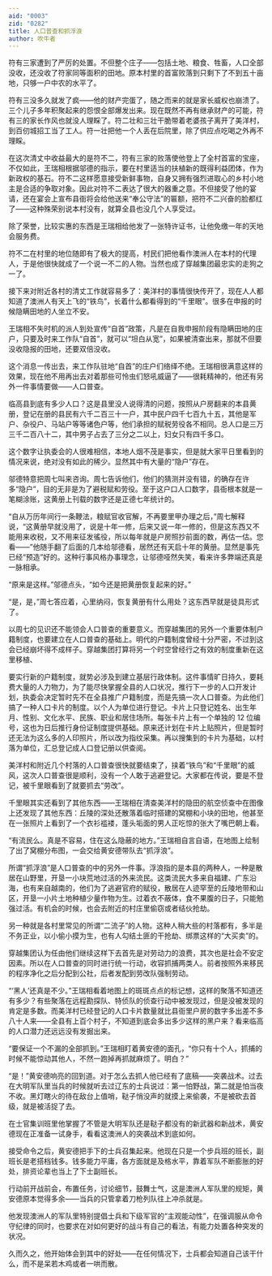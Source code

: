 ```yaml
---
aid: "0003"
zid: "0282"
title: 人口普查和抓浮浪
author: 吹牛者
---
```


符有三家遭到了严厉的处置。不但整个庄子——包括土地、粮食、牲畜，人口全部没收，还没收了符家同等面积的田地。原本村里的首富败落到只剩下了不到五十亩地，只够一户中农的水平了。

符有三没多久就发了疯——他的财产完蛋了，随之而来的就是家长威权也崩溃了。三个儿子多年积聚起来的怨恨全部爆发出来。现在既然不再有继承财产的可能，符有三的家长作风也就没人理睬了。符二壮和三壮干脆带着老婆孩子离开了美洋村，到百仞城招工当了工人。符一壮把他一个人丢在后院里，除了供应点吃喝之外再不理睬。

在这次清丈中收益最大的是符不二，符有三家的败落使他登上了全村首富的宝座，不仅如此，王瑞相根据邬德的指示，要在村里适当的扶植新的既得利益团体，作为新政权的基石。符不二这样愿意接受新鲜事物，自身又拥有强烈进取心的乡村小地主是合适的争取对象。因此对符不二表达了很大的器重之意。不但接受了他的宴请，还在宴会上宣布县衙将会给他送来“奉公守法”的匾额，把符不二兴奋的脸都红了——这种殊荣别说本村没有，就算全县也没几个人享受过。

除了荣誉，比较实惠的东西是王瑞相给他发了一张特许证书，让他免缴一年的天地会服务费。

符不二在村里的地位随即有了极大的提高，村民们把他看作澳洲人在本村的代理人，于是他很快就成了一个说一不二的人物。当然也成了穿越集团最忠实的走狗之一了。

接下来对附近各村的清丈工作就容易多了：美洋村的事情很快传开了，现在人人都知道了澳洲人有天上飞的“铁鸟”，长着什么都看得到的“千里眼”。很多在申报的时候隐瞒田地的人坐立不安。

王瑞相不失时机的派人到处宣传“自首”政策，凡是在自我申报阶段有隐瞒田地的庄户，只要及时来工作队“自首”，就可以“坦白从宽”，如果被清查出来，那就不但要没收隐报的田地，还要双倍没收。

这个消息一传出去，来工作队驻地“自首”的庄户们络绎不绝。王瑞相很满意这样的效果，现在他不用再出去对着那些可怜虫们怒吼威逼了——很耗精神的，他还有另外一件事情要做——人口普查。

临高县到底有多少人口？这是县里没人说得清的问题，按照从户房翻来的本县黄册，登记在册的县民有六千二百三十一户，其中民户四千七百九十五，其他是军户、杂役户、马站户等等诸色户等，他们承担的赋税劳役各不相同。总人口是三万三千二百八十二，其中男子占去了三分之二以上，妇女只有四千多口。

这个数字让执委会的人很难相信，本地人烟不茂是事实，但是就大家平日里看到的情况来说，绝对没有如此的稀少。显然其中有大量的“隐户”存在。

邬德特意把周七叫来咨询。周七告诉他们，他们的猜测并没有错，的确存在许多“隐户”，目的无非是为了避税赋和劳役。至于这户口人口数字，县衙根本就是一笔糊涂账，这黄册上刊载的数字还是正德七年统计的。

“自从万历年间行一条鞭法，粮赋官收官解，不再要里甲办理之后，”周七解释说，“这黄册早就没用了，说是十年一修，后来又说一年一修的，但是这东西又不能用来收税，又不用来征发徭役，所以每年就是户房照抄前面的数，再估一估。您看——”他随手翻了后面的几本给邬德看，居然还有天启十年的黄册。显然是事先已经“预造”好的。这种行事风格办事理念，让邬德哑然失笑，看来许多弊端还真是一脉相承。

“原来是这样。”邬德点头，“如今还是把黄册恢复起来的好。”

“是，是，”周七答应着，心里纳闷，恢复黄册有什么用处？这东西早就是徒具形式了。

以周七的见识还不能领会人口普查的重要意义。而穿越集团的另外一个重要体制户籍制度，也要建立在人口普查的基础上。明代的户籍制度曾经十分严密，不过到这会已经崩坏得不成样子。穿越集团打算将另一个时空曾经行之有效的制度重新在这里移植、

要实行新的户籍制度，就势必涉及到建立基层行政体制。这件事情旷日持久，要耗费大量的人力物力，为了能尽快掌握全县的人口状况，推行下一步的人口开发计划，执委会决定暂时先不在全县推广户籍制度，而是先搞一次人口普查。为此他们搞了一种人口卡片的制度。以个人为单位进行登记。卡片上只登记姓名、出生年月、性别、文化水平、民族、职业和居住场所。每张卡片上有一个单独的 12 位编号，这也为日后推行身份证制度提供基础。原来还计划在卡片上贴照片，但是暂时还无法为这么多的人印照片，所以改为指纹采集。再以搜集到的卡片为基础，以村落为单位，汇总登记成人口登记册以供查阅。

美洋村和附近几个村落的人口普查很快就要结束了，挟着“铁鸟”和“千里眼”的威风，这次人口普查很是顺利，没有一个人敢于逃避登记。大家都在传说，要是不登记，被千里眼看到了就要抓去“劳改”。

千里眼其实还看到了其他东西——王瑞相在清查美洋村的隐田的航空侦查中在图像上还发现了其他东西：丘陵的深处还散落着临时搭建的窝棚和小块的田地，他甚至在一张照片上看到了一个衣衫褴褛，蓬头垢面的男人正吃惊的张大了嘴巴朝上看。

“有流民么。真是不容易，住在这么隐蔽的地方。”王瑞相自言自语，在地图上绘制了出了窝棚分布图，一会交给黄安德带队去“抓浮浪”。

所谓“抓浮浪”是人口普查的中的另外一件事。浮浪指的是本县的两种人，一种是散居在山野里，开垦一小块荒地过活的外来流民。这类流民大多来自福建、广东沿海，也有来自越南的，他们为了逃避官府的赋役，散居在人迹罕至的丘陵地带和山区，开垦一小片土地种植少量作物为生。过着衣不蔽体，食不果腹的日子，只能勉强过活。有机会的时候，也会去附近的村庄里偷窃或者结伙抢劫。

另一种就是各村里常见的所谓“二流子”的人物。这种人稍大些的村落都有，多半是不务正业，以小偷小摸为生，也有人勾结土匪的干抢劫、绑票这样的“大买卖”的。

穿越集团认为任由他们继续这样下去首先是对劳动力的浪费，其次也是社会不安定因素。所以在人口普查的同时进行统一行动，收容抓捕两类人。前者按照外来移民的程序净化之后分配到公社，后者发配到劳改队强制劳动。

“‘黑人’还真是不少。”王瑞相看着地图上的斑斑点点的标记想，这样的聚落不知道还有多少？有些聚落在远程勘探队、特侦队的侦查行动中被发现过，但是没被发现的肯定是多数。而美洋村已经登记的人口卡片数量就比县衙里户房的数字多出差不多八十人来——全县有上百个村子，不知道到底会多出多少这样的黑户来？看来临高的人口潜力还远远没有发掘出来。

“要保证一个不漏的全部抓到。”王瑞相盯着黄安德的面孔，“你只有十个人，抓捕的时候不能惊动其他人，不然一跑掉再抓就麻烦了。明白？”

“是！”黄安德响亮的回到道。对于怎么去抓人他已经有了底稿——突袭战术。过去在大明军队里当兵的时候就听去过辽东的士兵说过：第一怕野战，第二就是怕当夜不收。黑灯瞎火的待在敌台上值哨，鞑子悄没声的就摸上来偷袭，不是被砍去首级，就是被活捉了去。

在士官集训班里他掌握了不管是大明军队还是鞑子都没有的新武器和新战术，黄安德现在正准备一试身手，看看这澳洲人的突袭战术到底如何。

接受命令之后，黄安德把手下的士兵召集起来。他现在只是一个步兵班的班长，副班长是老搭档钱多。钱多能力平庸，各方面就是及格水平，靠着军队不断膨胀的好处，排资论辈也当上了下士副班长。

行动前开战前会，布置任务，讨论细节，鼓舞士气，这是澳洲人军队里的规矩，黄安德原本觉得多余——当兵的只管拿着刀枪列队往上冲杀就是。

他发现澳洲人的军队里特别提倡士兵和下级军官的“主观能动性”，在强调服从命令守纪律的同时，也要求在对如何更好的战斗有自己的看法，有能力处置各种突发的状况。

久而久之，他开始体会到其中的好处——在任何情况下，士兵都会知道自己该干什么，而不是呆若木鸡或者一哄而散。
